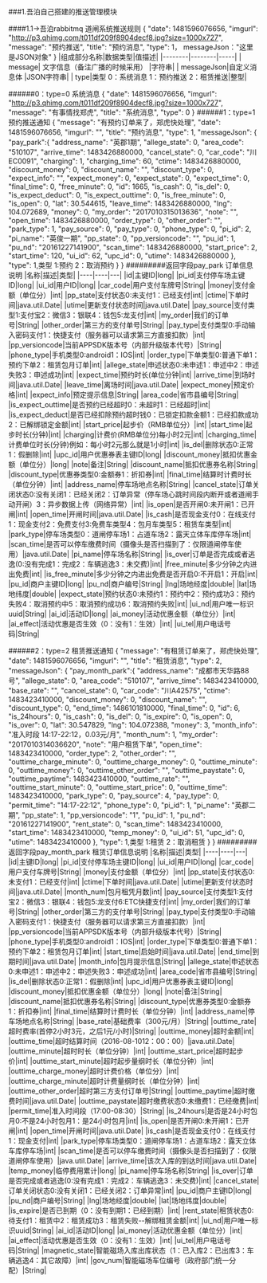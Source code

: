 ###1.吾泊自己搭建的推送管理模块



####1.1->吾泊rabbitmq 道闸系统推送规则
    {
        "date": 1481596076656,
        "imgurl": "http://p3.qhimg.com/t011df209f8904decf8.jpg?size=1000x727",
        "message": "预约推送",
        "title": "预约消息",
        "type": 1，
        messageJson："这里是JSON对象"
    }
|组成部分名称|数据类型|值描述|
|--------|--------|-----|
| message| 文字信息（备注广播的时候采用） |字符串|
| messageJson|自定义消息体 |JSON字符串|
| type|类型 0：系统消息  1：预约推送 2：租赁推送|整型|

######0：type=0 系统消息
    {
        "date": 1481596076656,
        "imgurl": "http://p3.qhimg.com/t011df209f8904decf8.jpg?size=1000x727",
        "message": "有事情找郑虎",
        "title": "系统消息",
        "type": 0
    }
######1：type=1 预约推送通知
    {
        "message": "有预约订单来了，郑虎快处理",
        "date": 1481596076656,
        "imgurl": "",
        "title": "预约消息",
        "type": 1,
        "messageJson": {
            "pay_park":{
                "address_name": "英郡1期",
                "allege_state": 0,
                "area_code": "510107",
                "arrive_time": 1483426880000,
                "cancel_state": 0,
                "car_code": "川EC0091",
                "charging": 1,
                "charging_time": 60,
                "ctime": 1483426880000,
                "discount_money": 0,
                "discount_name": "",
                "discount_type": 0,
                "expect_info": "",
                "expect_money": 0,
                "expect_state": 0,
                "expect_time": 0,
                "final_time": 0,
                "free_minute": 0,
                "id": 1665,
                "is_cash": 0,
                "is_del": 0,
                "is_expect_deduct": 0,
                "is_expect_outtime": 0,
                "is_free_minute": 0,
                "is_open": 0,
                "lat": 30.544615,
                "leave_time": 1483426880000,
                "lng": 104.072689,
                "money": 0,
                "my_order": "2017010315013636",
                "note": "",
                "open_time": 1483426880000,
                "order_type": 0,
                "other_order": "",
                "park_type": 1,
                "pay_source": 0,
                "pay_type": 0,
                "phone_type": 0,
                "pi_id": 2,
                "pi_name": "英俊一期",
                "pp_state": 0,
                "pp_versioncode": "",
                "pu_id": 1,
                "pu_nd": "20161227141900",
                "scan_time": 1483426880000,
                "start_price": 2,
                "start_time": 120,
                "ui_id": 62,
                "upc_id": 0,
                "utime": 1483426880000
            },
            "type": 1,类型 1:预约  2：取消预约
        }
    }
#########返回字段pay_park 订单信息说明
|名称|描述|类型|
|----|----|---|
|id|主键ID|long|
|pi_id|支付停车场主键ID|long|
|ui_id|用户ID|long|
|car_code|用户支付车牌号|String|
|money|支付金额（单位分）|int|
|pp_state|支付状态0:未支付1：已经支付|int|
|ctime|下单时间|java.util.Date|
|utime|更新支付状态时间|java.util.Date|
|pay_source|支付类型1:支付宝2：微信3：银联4：钱包5:龙支付|int|
|my_order|我们的订单号|String|
|other_order|第三方的支付单号|String|
|pay_type|支付类型0:手动输入密码支付1：快捷支付（服务器可以请求第三方直接扣款）|int|
|pp_versioncode|当前APPSDK版本号（内部升级版本代号）|String|
|phone_type|手机类型0:android1：IOS|int|
|order_type|下单类型0:普通下单1：预约下单2：租赁包月订单|int|
|allege_state|申述状态0:未申述1：申述中2：申述失败3：申述成功|int|
|expect_time|预约时长(单位分钟|int|
|arrive_time|到场时间|java.util.Date|
|leave_time|离场时间|java.util.Date|
|expect_money|预定价格|int|
|expect_info|预定提示信息|String|
|area_code|省市县编号|String|
|is_expect_outtime|是否预约已经超时0：未超时1：已经超时|int|
|is_expect_deduct|是否已经扣除预约超时钱0：已锁定扣款金额1：已经扣款成功2：已解绑锁定金额|int|
|start_price|起步价（RMB单位分）|int|
|start_time|起步时长(分钟)|int|
|charging|计费价(RMB单位分)每小时2元|int|
|charging_time|计费单位时长(分钟)例如：每小时2元那么就是1小时|int|
|is_del|删除状态0:正常1：假删除|int|
|upc_id|用户优惠券表主键ID|long|
|discount_money|抵扣优惠金额（单位分）|long|
|note|备注|String|
|discount_name|抵扣优惠券名称|String|
|discount_type|优惠券类型0:金额券1：折扣券|int|
|final_time|结算时计费时长（单位分钟）|int|
|address_name|停车场地点名称|String|
|cancel_state|订单关闭状态0:没有关闭1：已经关闭2：订单异常（停车场心跳时间段内断开或者道闸手动开闸）3：异步数据上传（网络异常）|int|
|is_open|是否开闸0:未开闸1：已开闸|int|
|open_time|开闸时间|java.util.Date|
|is_cash|是否现金支付0：在线支付1：现金支付2：免费支付3:免费车类型4：包月车类型5：租赁车类型|int|
|park_type|停车场类型0：道闸停车场1：占道车场2：露天立体车库停车场|int|
|scan_time|是否可以停车缴费时间（摄像头是否扫描到了：仅限道闸停车使用）|java.util.Date|
|pi_name|停车场名称|String|
|is_over|订单是否完成或者逃逸(0:没有完成1：完成2：车辆逃逸3：未交费)|int|
|free_minute|多少分钟之内进出免费|int|
|is_free_minute|多少分钟之内进出免费是否开启0:不开启1：开启|int|
|pu_id|商户主键ID|long|
|pu_nd|商户编号|String|
|lng|场地经度|double|
|lat|场地纬度|double|
|expect_state|预约状态0:未预约1：预约中2：预约成功3：预约失败4：取消预约中5：取消预约成功6：取消预约失败|int|
|ui_nd|用户唯一标识uuid|String|
|ai_id|活动ID|long|
|ai_money|活动优惠金额（单位分）|int|
|ai_effect|活动优惠是否生效（0：没有1：生效）|int|
|ui_tel|用户电话号码|String|

######2：type=2 租赁推送通知
    {
        "message": "有租赁订单来了，郑虎快处理",
        "date": 1481596076656,
        "imgurl": "",
        "title": "租赁消息",
        "type": 2,
        "messageJson": {
            "pay_month_park":{
                "address_name": "成都市天华路88号",
                "allege_state": 0,
                "area_code": "510107",
                "arrive_time": 1483423410000,
                "base_rate": "",
                "cancel_state": 0,
                "car_code": "川A42575",
                "ctime": 1483423410000,
                "discount_money": 0,
                "discount_name": "",
                "discount_type": 0,
                "end_time": 1486101810000,
                "final_time": 0,
                "id": 6,
                "is_24hours": 0,
                "is_cash": 0,
                "is_del": 0,
                "is_expire": 0,
                "is_open": 0,
                "is_over": 0,
                "lat": 30.547829,
                "lng": 104.072388,
                "money": 3,
                "month_info": "准入时段 14:17-22:12，0.03元/月",
                "month_num": 1,
                "my_order": "2017010314036620",
                "note": "用户租赁下单",
                "open_time": 1483423410000,
                "order_type": 2,
                "other_order": "",
                "outtime_charge_minute": 0,
                "outtime_charge_money": 0,
                "outtime_minute": 0,
                "outtime_money": 0,
                "outtime_other_order": "",
                "outtime_paystate": 0,
                "outtime_paytime": 1483423410000,
                "outtime_rate": "",
                "outtime_start_minute": 0,
                "outtime_start_price": 0,
                "outtime_time": 1483423410000,
                "park_type": 0,
                "pay_source": 4,
                "pay_type": 0,
                "permit_time": "14:17-22:12",
                "phone_type": 0,
                "pi_id": 1,
                "pi_name": "英郡二期",
                "pp_state": 1,
                "pp_versioncode": "1",
                "pu_id": 1,
                "pu_nd": "20161227141900",
                "rent_state": 0,
                "scan_time": 1483423410000,
                "start_time": 1483423410000,
                "temp_money": 0,
                "ui_id": 51,
                "upc_id": 0,
                "utime": 1483423410000
            },
            "type": 1,类型 1:租赁  2：取消租赁
        }
    }
#########返回字段pay_month_park 租赁订单信息说明
|名称|描述|类型|
|----|----|---|
|id|主键ID|long|
|pi_id|支付停车场主键ID|long|
|ui_id|用户ID|long|
|car_code|用户支付车牌号|String|
|money|支付金额（单位分）|int|
|pp_state|支付状态0:未支付1：已经支付|int|
|ctime|下单时间|java.util.Date|
|utime|更新支付状态时间|java.util.Date|
|month_num|包月租凭月数|int|
|pay_source|支付类型1:支付宝2：微信3：银联4：钱包5:龙支付6:ETC快捷支付|int|
|my_order|我们的订单号|String|
|other_order|第三方的支付单号|String|
|pay_type|支付类型0:手动输入密码支付1：快捷支付（服务器可以请求第三方直接扣款）|int|
|pp_versioncode|当前APPSDK版本号（内部升级版本代号）|String|
|phone_type|手机类型0:android1：IOS|int|
|order_type|下单类型0:普通下单1：预约下单2：租赁包月订单|int|
|start_time|启始时间|java.util.Date|
|end_time|到期时间|java.util.Date|
|month_info|包月提示信息|String|
|allege_state|申述状态0:未申述1：申述中2：申述失败3：申述成功|int|
|area_code|省市县编号|String|
|is_del|删除状态0:正常1：假删除|int|
|upc_id|用户优惠券表主键ID|long|
|discount_money|抵扣优惠金额（单位分）|long|
|note|备注|String|
|discount_name|抵扣优惠券名称|String|
|discount_type|优惠券类型0:金额券1：折扣券|int|
|final_time|结算时计费时长（单位分钟）|int|
|address_name|停车场地点名称|String|
|base_rate|基础费率（300元/月）|String|
|outtime_rate|超时费率(首停2小时3元，之后1元/小时)|String|
|outtime_money|超时金额|int|
|outtime_time|超时结算时间（2016-08-1012：00：00）|java.util.Date|
|outtime_minute|超时时长（单位分钟）|int|
|outtime_start_price|超时起步价|int|
|outtime_start_minute|超时起步量纲时长（单位分钟）|int|
|outtime_charge_money|超时计费价格（单位分）|int|
|outtime_charge_minute|超时计费量纲时长（单位分钟）|int|
|outtime_other_order|超时第三方支付订单号|String|
|outtime_paytime|超时缴费时间|java.util.Date|
|outtime_paystate|超时缴费状态0:未缴费1：已经缴费|int|
|permit_time|准入时间段（17:00-08:30）|String|
|is_24hours|是否是24小时包月0:不是24小时包月1：是24小时包月|int|
|is_open|是否开闸0:未开闸1：已开闸|int|
|open_time|开闸时间|java.util.Date|
|is_cash|是否现金支付0：在线支付1：现金支付|int|
|park_type|停车场类型0：道闸停车场1：占道车场2：露天立体车库停车场|int|
|scan_time|是否可以停车缴费时间（摄像头是否扫描到了：仅限道闸停车使用）|java.util.Date|
|arrive_time|该次入库的到达时间|java.util.Date|
|temp_money|临停费用累计|long|
|pi_name|停车场名称|String|
|is_over|订单是否完成或者逃逸(0:没有完成1：完成2：车辆逃逸3：未交费)|int|
|cancel_state|订单关闭状态0:没有关闭1：已经关闭2：订单异常|int|
|pu_id|商户主键ID|long|
|pu_nd|商户编号|String|
|lng|场地经度|double|
|lat|场地纬度|double|
|is_expire|是否已到期（0：没有到期1：已经到期）|int|
|rent_state|租赁状态0:待支付1：租赁中2：租赁成功3：租赁失败--解绑租赁金额|int|
|ui_nd|用户唯一标识uuid|String|
|ai_id|活动ID|long|
|ai_money|活动优惠金额（单位分）|int|
|ai_effect|活动优惠是否生效（0：没有1：生效）|int|
|ui_tel|用户电话号码|String|
|magnetic_state|智能磁场入库出库状态（1：已入库2：已出库3：车辆逃逸4：其它故障）|int|
|gov_num|智能磁场车位编号（政府部门统一分配）|String|

